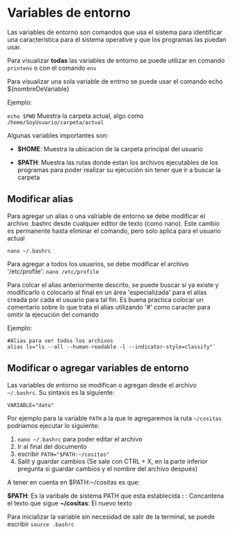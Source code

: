# Variables de entorno

Las variables de entorno son comandos que usa el sistema para identificar una característica para el sistema operative y que los programas las puedan usar.

Para visualizar **todas** las variables de entorno se puede utilizar en comando `printenv` o con el comando `env`

Para visualizar una sola variable de entrno se puede usar el comando echo ${nombreDeVariable}

Ejemplo:

`echo $PWD` Muestra la carpeta actual, algo como `/home/SoyUsuario/carpeta/actual`

Algunas variables importantes son:

-   **$HOME**: Muestra la ubicacion de la carpeta principal del usuario

-   **$PATH**: Muestra las rutas donde estan los archivos ejecutables de los programas para poder realizar su ejecución sin tener que ir a buscar la carpeta

## Modificar alias

Para agregar un alias o una valriable de entorno se debe modificar el archivo .bashrc desde cualquier editor de texto (como nano). Este cambio es permanente hasta eliminar el comando, pero solo aplica para el usuario actual

`nano ~/.bashrc`

Para agregar a todos los usuarios, se debe modificar el archivo '/etc/profile':
`nano /etc/profile`

Para colcar el alias anteriormente descrito, se puede buscar si ya existe y modificarlo o colocarlo al final en un área 'especializada' para el alias creada por cada el usuario para tal fin. Es buena practica colocar un comentario sobre lo que trata el alias utilizando '#' como caracter para omitir la ejecución del comando

Ejemplo:

```
#Alias para ver todos los archivos
alias ls="ls --all --human-readable -l --indicator-style=classify"`
```

## Modificar o agregar variables de entorno

Las variables de entorno se modifican o agregan desde el archivo `~/.bashrc`. Su sintaxis es la siguiente:

`VARIABLE="dato"`

Por ejemplo para la variable `PATH` a la que le agregaremos la ruta `~/cositas` podriamos ejecutar lo siguiente:

1. `nano ~/.bashrc` para poder editar el archivo
2. Ir al final del documento
3. escribir `PATH="$PATH:~/cositas"`
4. Salit y guardar cambios (Se sale con CTRL + X, en la parte inferior pregunta si guardar cambios y el nombre del archivo después)

A tener en cuenta en $PATH:~/cositas es que:

**$PATH**: Es la varibale de sistema PATH que esta establecida
**:** : Concantena el texto que sigue
**~/cositas**: El nuevo texto

Para inicializar la variable sin necesidad de salir de la terminal, se puede escribir `source .bashrc`
